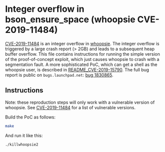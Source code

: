 # Integer overflow in bson_ensure_space (whoopsie CVE-2019-11484)

[CVE-2019-11484](https://cve.mitre.org/cgi-bin/cvename.cgi?name=CVE-2019-11484)
is an integer overflow in [whoopsie](https://launchpad.net/ubuntu/+source/whoopsie).
The integer overflow is triggered by a large crash report (> 2GB) and leads to
a subsequent heap buffer overflow.
This file contains instructions for running the simple version of the proof-of-concept exploit,
which just causes whoopsie to crash with a segmentation fault.
A more sophisticated PoC, which can get a shell as the whoopsie user, is described in 
[README_CVE-2019-15790](README_CVE-2019-15790.md).
The full bug report is public on `bugs.launchpad.net`:
[bug 1830865](https://bugs.launchpad.net/ubuntu/+source/whoopsie/+bug/1830865).

## Instructions

Note: these reproduction steps will only work with a vulnerable version of whoopsie.
See [CVE-2019-11484](https://cve.mitre.org/cgi-bin/cvename.cgi?name=CVE-2019-11484)
for a list of vulnerable versions.

Build the PoC as follows:

```bash
make
```

And run it like this:

```bash
./killwhoopsie2
```
